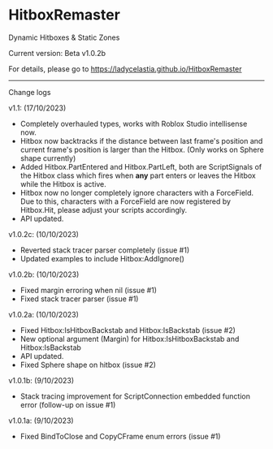 # HitboxRemaster
Dynamic Hitboxes &amp; Static Zones

Current version: Beta v1.0.2b

For details, please go to https://ladycelastia.github.io/HitboxRemaster

-------------

Change logs

v1.1: (17/10/2023)
- Completely overhauled types, works with Roblox Studio intellisense now.
- Hitbox now backtracks if the distance between last frame's position and current frame's position is larger than the Hitbox. (Only works on Sphere shape currently)
- Added Hitbox.PartEntered and Hitbox.PartLeft, both are ScriptSignals of the Hitbox class which fires when **any** part enters or leaves the Hitbox while the Hitbox is active.
- Hitbox now no longer completely ignore characters with a ForceField. Due to this, characters with a ForceField are now registered by Hitbox.Hit, please adjust your scripts accordingly.
- API updated.

v1.0.2c: (10/10/2023)
- Reverted stack tracer parser completely (issue #1)
- Updated examples to include Hitbox:AddIgnore()

v1.0.2b: (10/10/2023)
- Fixed margin erroring when nil (issue #1)
- Fixed stack tracer parser (issue #1)

v1.0.2a: (10/10/2023)
- Fixed Hitbox:IsHitboxBackstab and Hitbox:IsBackstab (issue #2)
- New optional argument (Margin) for Hitbox:IsHitboxBackstab and Hitbox:IsBackstab
- API updated.
- Fixed Sphere shape on hitbox (issue #2)

v1.0.1b: (9/10/2023)
- Stack tracing improvement for ScriptConnection embedded function error (follow-up on issue #1)

v1.0.1a: (9/10/2023)
- Fixed BindToClose and CopyCFrame enum errors (issue #1)
